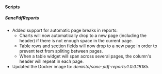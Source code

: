 
#### Scripts
##### SanePdfReports
- Added support for automatic page breaks in reports: 
  - Charts will now automatically drop to a new page (including the header) if there is not enough space in the current page.
  - Table rows and section fields will now drop to a new page in order to prevent text from spliting between pages.
  - When a table widget will span across several pages, the column's header will repeat in each page.
- Updated the Docker image to: *demisto/sane-pdf-reports:1.0.0.18185*.
